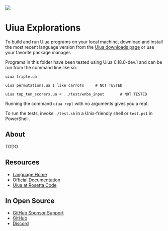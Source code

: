 <img src="https://raw.githubusercontent.com/rtoal/polyglot/master/docs/resources/uiua-logo-64.png">

# Uiua Explorations

To build and run Uiua programs on your local machine, download and install the most recent language version from the [Uiua downloads page](https://www.uiua.org/install) or use your favorite package manager.

Programs in this folder have been tested using Uiua 0.18.0-dev.1 and can be run from the command line like so:

```
uiua triple.ua
```

```
uiua permutations.ua I like carrots     # NOT TESTED
```

```
uiua top_ten_scorers.ua < ../test/wnba_input       # NOT TESTED
```

Running the command `uiua repl` with no arguments gives you a repl.

To run the tests, invoke `./test.sh` in a Unix-friendly shell or `test.ps1` in PowerShell.

## About

TODO

## Resources

- [Language Home](http://uiua.org)
- [Official Documentation](https://www.uiua.org/docs/)
- [Uiua at Rosetta Code](https://rosettacode.org/wiki/Category:Uiua)

## In Open Source

- [GitHub Sponsor Support](https://github.com/sponsors/uiua-lang)
- [GitHub](https://github.com/uiua-lang/uiua)
- [Discord](https://discord.gg/3r9nrfYhCc)